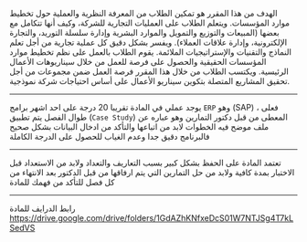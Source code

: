 الهدف من هذا المقرر هو تمكين الطلاب من المعرفة النظرية والعملية حول تخطيط موارد المؤسسات. ويتعلم الطلاب على العمليات
التجارية للشركة، وكيف أنها تتكامل مع بعضها (المبيعات والتوزيع والتمويل والموارد البشرية وإدارة سلسلة التوريد، والتجارة
الإلكترونية، وإدارة علاقات العملاء). ويفسر بشكل دقيق كل عملية تجارية من أجل تعلم النماذج والتقنيات والإستراتيجيات
الملائمة. يقوم الطلاب بالعمل على نظم تخطيط موارد المؤسسات الحقيقية والحصول على فرصة للعمل من خلال سيناريوهات الأعمال
الرئيسية. ويكتسب الطلاب من خلال هذا المقرر فرصة العمل ضمن مجموعات من أجل تحقيق المشاريع المتصلة بتكوين سيناريو الأعمال
على أساس احتياجات شركة نموذجية.

---
يوجد عملي في المادة تقريبا 20 درجة على احد اشهر برامج `ERP` وهو (SAP) ، فعلى طوال الفصل يتم تطبيق (`Case Study`) المعطى
من قبل دكتور التمارين وهو عباره عن ملف موضح فيه الخطوات لابد من اتباعها والتأكد من ادخال البيانات بشكل صحيح فالبرنامج
دقيق جدا وعدم الغياب للحصول على الدرجة الكاملة

---
تعتمد المادة على الحفظ بشكل كبير بسبب التعاريف والتعداد ولابد من الاستعداد قبل الاختبار بمدة كافية ولابد من حل التمارين
التي يتم ارفاقها من قبل الدكتور بعد الانتهاء من كل فصل للتأكد من فهمك للمادة

---
رابط الدرايف للمادة
https://drive.google.com/drive/folders/1GdAZhKNfxeDcS01W7NTJSg4T7kLSedVS

